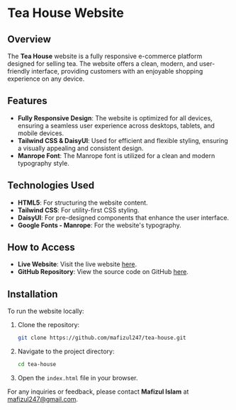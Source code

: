# Tea House Website

## Overview

The **Tea House** website is a fully responsive e-commerce platform designed for selling tea. The website offers a clean, modern, and user-friendly interface, providing customers with an enjoyable shopping experience on any device.

## Features

- **Fully Responsive Design**: The website is optimized for all devices, ensuring a seamless user experience across desktops, tablets, and mobile devices.
- **Tailwind CSS & DaisyUI**: Used for efficient and flexible styling, ensuring a visually appealing and consistent design.
- **Manrope Font**: The Manrope font is utilized for a clean and modern typography style.

## Technologies Used

- **HTML5**: For structuring the website content.
- **Tailwind CSS**: For utility-first CSS styling.
- **DaisyUI**: For pre-designed components that enhance the user interface.
- **Google Fonts - Manrope**: For the website's typography.

## How to Access

- **Live Website**: Visit the live website [here](https://mafizul247.github.io/tea-house/).
- **GitHub Repository**: View the source code on GitHub [here](https://github.com/mafizul247/tea-house.git).

## Installation

To run the website locally:

1. Clone the repository:
    ```bash
    git clone https://github.com/mafizul247/tea-house.git
    ```
2. Navigate to the project directory:
    ```bash
    cd tea-house
    ```
3. Open the `index.html` file in your browser.


For any inquiries or feedback, please contact **Mafizul Islam** at mafizul247@gmail.com.

